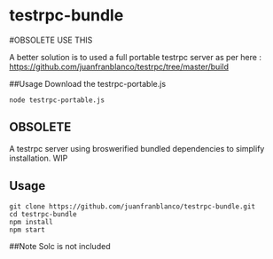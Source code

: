 # testrpc-bundle

#OBSOLETE USE THIS 

A better solution is to used a full portable testrpc server as per here : https://github.com/juanfranblanco/testrpc/tree/master/build

##Usage
Download the testrpc-portable.js
```
node testrpc-portable.js
```

## OBSOLETE
 
A testrpc server using broswerified bundled dependencies to simplify installation. WIP

## Usage

```
git clone https://github.com/juanfranblanco/testrpc-bundle.git
cd testrpc-bundle
npm install
npm start
```

##Note
Solc is not included
